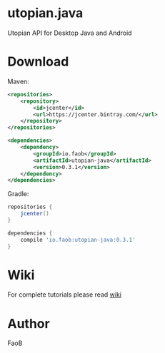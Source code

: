 # utopian.java #

Utopian API for Desktop Java and Android

# Download #
Maven:
```xml
<repositories>
    <repository>
        <id>jcenter</id>
        <url>https://jcenter.bintray.com/</url>
    </repository>
</repositories>

<dependencies>
    <dependency>
        <groupId>io.faob</groupId>
        <artifactId>utopian-java</artifactId>
        <version>0.3.1</version>
    </dependency>
</dependencies>
```
Gradle:
```gradle
repositories {
    jcenter()
}

dependencies {
    compile 'io.faob:utopian-java:0.3.1'
}
```

# Wiki #
For complete tutorials please read [wiki](https://github.com/faob-dev/utopian.java/wiki)

# Author #

FaoB  
